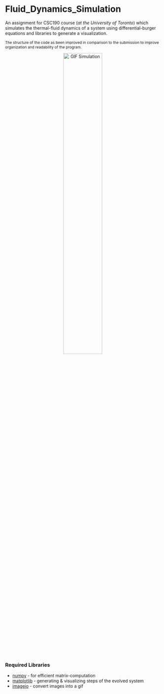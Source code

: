 # Fluid_Dynamics_Simulation

An assignment for CSC190 course (*at the University of Toronto*) which simulates the thermal-fluid dynamics of a system using differential-burger equations and libraries to generate a visualization.

<p style="font-size:12px">The structure of the code as been improved in comparison to the submission to improve organization and readability of the program.</p>

<center><img alt="GIF Simulation" src="cfd.gif" width="50%"></center>

### Required Libraries

[numpy]: <https://pypi.org/project/numpy/>
[matplotlib]: <https://pypi.org/project/matplotlib/>
[imageio]: <https://pypi.org/project/imageio/>

* [numpy] - for efficient matrix-computation
* [matplotlib] - generating & visualizing steps of the evolved system
* [imageio] - convert images into a gif
